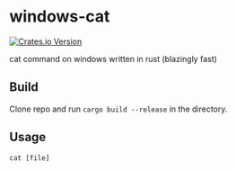 # windows-cat
[![Crates.io Version](https://img.shields.io/crates/v/windows-cat)](https://crates.io/crates/windows-cat)

cat command on windows written in rust (blazingly fast)


## Build
Clone repo and run `cargo build --release` in the directory.

## Usage
`cat [file]`
